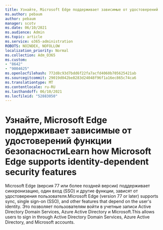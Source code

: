 ```yaml
---
title: Узнайте, Microsoft Edge поддерживает зависимые от удостоверений функции безопасности
ms.author: pebaum
author: pebaum
manager: scotv
ms.date: 06/10/2021
ms.audience: Admin
ms.topic: article
ms.service: o365-administration
ROBOTS: NOINDEX, NOFOLLOW
localization_priority: Normal
ms.collection: Adm_O365
ms.custom:
- "8642"
- "9004625"
ms.openlocfilehash: 772d8c93d7bdd6f22fa7acfd4060b705625421ab
ms.sourcegitcommit: 29019d042be8283d24048f96f1a16ec865c74ca6
ms.translationtype: MT
ms.contentlocale: ru-RU
ms.lasthandoff: 06/10/2021
ms.locfileid: "52883050"
---
```

# <a name="learn-how-microsoft-edge-supports-identity-dependent-security-features"></a><span data-ttu-id="b5426-102">Узнайте, Microsoft Edge поддерживает зависимые от удостоверений функции безопасности</span><span class="sxs-lookup"><span data-stu-id="b5426-102">Learn how Microsoft Edge supports identity-dependent security features</span></span>

<span data-ttu-id="b5426-103">Microsoft Edge (версия 77 или более поздней версии) поддерживает синхронизацию, один вход (SSO) и другие функции, зависят от удостоверения пользователя.</span><span class="sxs-lookup"><span data-stu-id="b5426-103">Microsoft Edge (version 77 or later) supports sync, single sign-on (SSO), and other features that depend on the user's identity.</span></span> <span data-ttu-id="b5426-104">Это позволяет пользователям войти в учетные записи Active Directory Domain Services, Azure Active Directory и Microsoft.</span><span class="sxs-lookup"><span data-stu-id="b5426-104">This allows users to sign in through Active Directory Domain Services, Azure Active Directory, and Microsoft accounts.</span></span>
